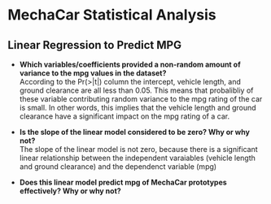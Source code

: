 # MechaCar Statistical Analysis

## Linear Regression to Predict MPG
  - **Which variables/coefficients provided a non-random amount of variance to the mpg values in the dataset?**                               
    According to the Pr(>|t|) column the intercept, vehicle length, and ground clearance are all less than 0.05. This means that probalibliy of these variable
    contributing random variance to the mpg rating of the car is small. In other words, this implies that the vehicle length and ground clearance have a significant
    impact on the mpg rating of a car. 
    
  - **Is the slope of the linear model considered to be zero? Why or why not?**                                   
    The slope of the linear model is not zero, because there is a significant linear relationship between the independent varaiables (vehicle length and ground clearance) and the dependenct variable (mpg)

  - **Does this linear model predict mpg of MechaCar prototypes effectively? Why or why not?**
